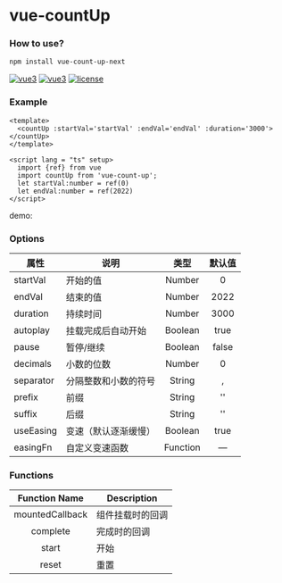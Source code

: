 # vue-countUp

### How to use?
```bash
npm install vue-count-up-next
```

 [![vue3](https://img.shields.io/badge/vue-3.x-brightgreen.svg)](https://vuejs.org/)
 [![vue3](https://img.shields.io/badge/TypeScript-brightgreen.svg)](https://vuejs.org/)
 [![license](https://img.shields.io/github/license/mashape/apistatus.svg)](https://github.com/coderLgee/vue-countUp)


### Example

```vue
<template>
  <countUp :startVal='startVal' :endVal='endVal' :duration='3000'></countUp>
</template>

<script lang = "ts" setup>
  import {ref} from vue
  import countUp from 'vue-count-up';
  let startVal:number = ref(0)
  let endVal:number = ref(2022)
</script>
```
demo:



### Options
|    属性    |    说明   |   类型   |	默认值	|
| -----------------  | ---------------- | :--------: | :----------: |
| startVal       | 开始的值 |Number| 0 |
| endVal         | 结束的值 |Number | 2022 |
| duration  | 持续时间 | Number | 3000 |
| autoplay     | 挂载完成后自动开始 | Boolean | true |
| pause | 暂停/继续 | Boolean | false |
| decimals     | 小数的位数 | Number | 0 |
| separator     | 分隔整数和小数的符号 | String | , |
| prefix     | 前缀 | String | '' |
| suffix     | 后缀 | String | '' |
| useEasing     | 变速（默认逐渐缓慢） | Boolean | true |
| easingFn     | 自定义变速函数 | Function | — |


### Functions
| Function Name | Description   |
| :--------:   | -----  |
|    mountedCallback    |  组件挂载时的回调  |
| complete | 完成时的回调 |
|    start    |  开始 |
|    reset    |  重置 |

